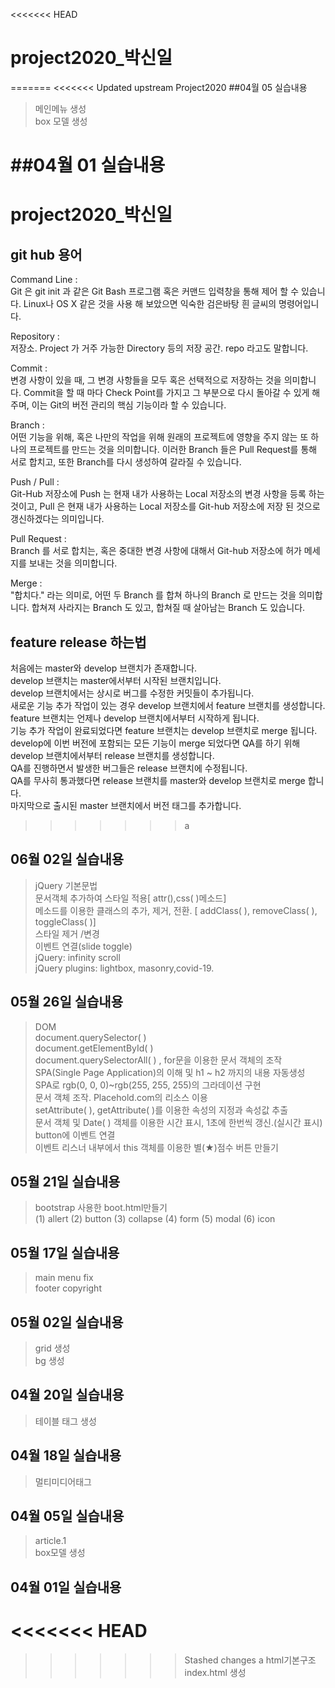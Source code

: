 <<<<<<< HEAD
# project2020_박신일
=======
<<<<<<< Updated upstream
Project2020
##04월 05 실습내용
>메인메뉴 생성<br>
box 모델  생성

##04월 01 실습내용
=======
# project2020_박신일
## git hub 용어
Command Line :<br> Git 은 git init 과 같은 Git Bash 프로그램 혹은 커맨드 입력창을 통해 제어 할 수 있습니다. Linux나 OS X 같은 것을 사용 해 보았으면 익숙한 검은바탕 흰 글씨의 명령어입니다.
 

Repository :<br> 저장소. Project 가 거주 가능한 Directory 등의 저장 공간. repo 라고도 말합니다.
 

Commit :<br> 변경 사항이 있을 때, 그 변경 사항들을 모두 혹은 선택적으로 저장하는 것을 의미합니다. Commit을 할 때 마다 Check Point를 가지고 그 부분으로 다시 돌아갈 수 있게 해 주며, 이는 Git의 버전 관리의 핵심 기능이라 할 수 있습니다.
 

Branch :<br> 어떤 기능을 위해, 혹은 나만의 작업을 위해 원래의 프로젝트에 영향을 주지 않는 또 하나의 프로젝트를 만드는 것을 의미합니다. 이러한 Branch 들은 Pull Request를 통해 서로 합치고, 또한 Branch를 다시 생성하여 갈라질 수 있습니다.
 

Push / Pull :<br> Git-Hub 저장소에 Push 는 현재 내가 사용하는 Local 저장소의 변경 사항을 등록 하는 것이고, Pull 은 현재 내가 사용하는 Local 저장소를 Git-hub 저장소에 저장 된 것으로 갱신하겠다는 의미입니다.
 
Pull Request :<br> Branch 를 서로 합치는, 혹은 중대한 변경 사항에 대해서 Git-hub 저장소에 허가 메세지를 보내는 것을 의미합니다.
 
Merge :<br> "합치다." 라는 의미로, 어떤 두 Branch 를 합쳐 하나의 Branch 로 만드는 것을 의미합니다. 합쳐져 사라지는 Branch 도 있고, 합쳐질 때 살아남는 Branch 도 있습니다.

## feature release 하는법
처음에는 master와 develop 브랜치가 존재합니다. <br>develop 브랜치는 master에서부터 시작된 브랜치입니다.<br> develop 브랜치에서는 상시로 버그를 수정한 커밋들이 추가됩니다. <br>
새로운 기능 추가 작업이 있는 경우 develop 브랜치에서 feature 브랜치를 생성합니다. <br>
feature 브랜치는 언제나 develop 브랜치에서부터 시작하게 됩니다. <br>
기능 추가 작업이 완료되었다면 feature 브랜치는 develop 브랜치로 merge 됩니다. <br>
develop에 이번 버전에 포함되는 모든 기능이 merge 되었다면 QA를 하기 위해 develop 브랜치에서부터 release 브랜치를 생성합니다. <br>
QA를 진행하면서 발생한 버그들은 release 브랜치에 수정됩니다.<br>
QA를 무사히 통과했다면 release 브랜치를 master와 develop 브랜치로 merge 합니다.<br>
마지막으로 출시된 master 브랜치에서 버전 태그를 추가합니다.
		
>>>>>>> a
## 06월 02일 실습내용
>jQuery 기본문법<br>
문서객체 추가하여 스타일 적용[ attr(),css( )메소드]<br>
메소드를 이용한 클래스의 추가, 제거, 전환. [ addClass( ), removeClass( ), toggleClass( )]<br>
스타일 제거 /변경<br>
이벤트 연결(slide toggle)<br>
jQuery: infinity scroll <br>
jQuery plugins: lightbox, masonry,covid-19.
## 05월 26일 실습내용
> DOM<br>
document.querySelector( )<br> 
document.getElementById( )<br> 
document.querySelectorAll( ) , for문을 이용한 문서 객체의 조작<br>
SPA(Single Page Application)의 이해 및  h1 ~ h2 까지의 내용 자동생성<br>
SPA로 rgb(0, 0, 0)~rgb(255, 255, 255)의 그라데이션 구현<br>
문서 객체 조작. Placehold.com의 리소스 이용<br>
setAttribute( ), getAttribute( )를 이용한 속성의 지정과 속성값 추출 <br>
문서 객체 및 Date( ) 객체를 이용한 시간 표시, 1초에 한번씩 갱신.(실시간 표시)<br>
button에 이벤트 연결 <br>
이벤트 리스너 내부에서 this 객체를 이용한 별(★)점수 버튼 만들기
## 05월 21일 실습내용
> bootstrap 사용한 boot.html만들기<br>
 (1) allert (2) button (3) collapse (4) form
 (5) modal (6) icon
## 05월 17일 실습내용
>main menu fix<br>
footer copyright
## 05월 02일 실습내용
>grid 생성<br>
bg 생성
## 04월 20일 실습내용
>테이블 태그 생성
## 04월 18일 실습내용
>멀티미디어태그
## 04월 05일 실습내용
>article.1<br>
box모델 생성
## 04월 01일 실습내용
<<<<<<< HEAD
=======
>>>>>>> Stashed changes
>>>>>>> a
>html기본구조<br>
index.html 생성

